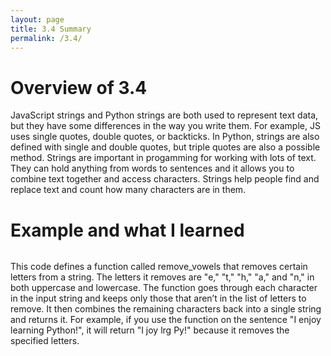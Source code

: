 ```yaml
---
layout: page
title: 3.4 Summary
permalink: /3.4/
---
```


<h1>Overview of 3.4</h1>


JavaScript strings and Python strings are both used to represent text data, but they have some differences in the way you write them. For example, JS uses single quotes, double quotes, or backticks. In Python, strings are also defined with single and double quotes, but triple quotes are also a possible method. Strings are important in progamming for working with lots of text. They can hold anything from words to sentences and it allows you to combine text together and access characters. Strings help people find and replace text and count how many characters are in them. 

<h1>Example and what I learned</h1>

<img src= "{{site.baseurl}}/images/notebooks/image copy 16.png" alt = "">

This code defines a function called remove_vowels that removes certain letters from a string. The letters it removes are "e," "t," "h," "a," and "n," in both uppercase and lowercase. The function goes through each character in the input string and keeps only those that aren’t in the list of letters to remove. It then combines the remaining characters back into a single string and returns it. For example, if you use the function on the sentence "I enjoy learning Python!", it will return "I joy lrg Py!" because it removes the specified letters.

